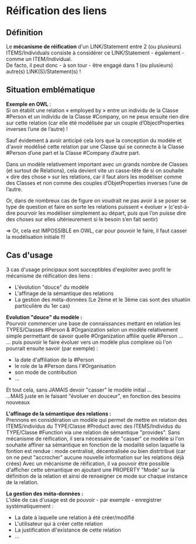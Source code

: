 Réification des liens
==

Définition
-
Le __mécanisme de réification__ d'un LINK/Statement entre 2 (ou plusieurs) ITEMS/Individuals consiste à considérer ce LINK/Statement - également - comme un ITEM/Individual.   
De facto, il peut donc - à son tour - être engagé dans 1 (ou plusieurs) autre(s) LINK(S)/Statement(s) !

Situation emblématique
-
__Exemple en OWL__ :   
Si on établit une relation « employed by » entre un individu de la Classe #Person et un individu de la Classe #Company, on ne peux ensuite rien dire sur cette relation (car elle été modélisée par un couple d’ObjectProperties inverses l’une de l’autre) !   

Sauf évidement à avoir anticipé cela lors que la conception du modèle et d'avoir modélisé cette relation par une Classe qui se connecte à la Classe #Person d’une part et la Classe #Company d’autre part.   

Dans un modèle relativement important avec un grands nombre de Classes (et surtout de Relations), cela devient vite un casse-tête de si on souhaite « dire des chose » sur les relations, car il faut alors les modéliser comme des Classes et non comme des couples d’ObjetProperties inverses l’une de l’autre.

Or, dans de nombreux cas de figure on voudrait ne pas avoir à se poser se type de question et faire en sorte les relations puissent « évoluer » (c'est-à-dire pourvoir les modéliser simplement au départ, puis que l’on puisse dire des choses sur elles ultérieurement si le besoin s’en fait sentir)

=> Or, cela est IMPOSSIBLE en OWL, car pour pouvoir le faire, il faut casser la modélisation initiale !!!

Cas d'usage
-
3 cas d'usage principaux sont succeptibles d'exploiter avec profit le mécanisme de réification des liens :
* L'évolution "douce" du modèle
* L'affinage de la sémantique des relations
* La gestion des méta-données
(Le 2ème et le 3ème cas sont des situatiin particulière du 1er cas)

__Evolution "douce" du modèle :__    
Pourvoir commencer une base de connaissances mettant en relation les TYPES/Classes #Person & #Organization selon un modèle relativement simple permettant de savoir quelle #Organization affilie quelle #Person ...   
... puis pouvoir le faire évoluer vers un modèle plus complexe où l'on pourrait ensuite savoir (par exemple) :
   - la date d'affiliation de la #Person
   - le role de la #Person dans l'#Organisation
   - son mode de contribution 
   - ...
   
   Et tout cela, sans JAMAIS devoir "casser" le modèle initial ...    
   ...MAIS juste en le faisant "évoluer en douceur", en fonction des besoins nouveaux 


__L'affinage de la sémantique des relations :__  
Prennons en considération un modèle qui permet de mettre en relation des ITEMS/individus du TYPE/Classe #Product avec des ITEMS/Individus du TYPE/Classe #Function via une relation de sémantique "provides". 
Sans mécanisme de réification, il sera nécessaire de "casser" ce modèle si l'on souhaite affiner sa sémantique en fonction de la modalité selon laquelle la fontion est rendue : mode centralisé, décentralisée ou bien distrtribué (car on ne peut "accrocher" aucune nouvelle information sur les relations déjà crées)
Avec un mécanisme de réification, il va pouvoir être possible d'afficher cette sémantique en ajoutant une PROPERTY "Mode" sur la définition de la relation et ainsi de renseigner ce mode sur chaque instance de la relation. 


__La gestion des méta-données :__   
L'idée de cas d'usage est de pouvoir - par exemple - enregistrer systématiquement :
* La date à laquelle une relation à été créer/modifié
* L'utilisateur qui à créer cette relation
* La justification dl'existance de cette relation 
* ...
